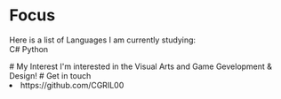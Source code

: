 # Focus
<p> Here is a list of Languages I am currently studying: <br>
C# 
Python </p>
# My Interest
I'm interested in the Visual Arts and Game Gevelopment & Design!
# Get in touch
<li> https://github.com/CGRIL00
